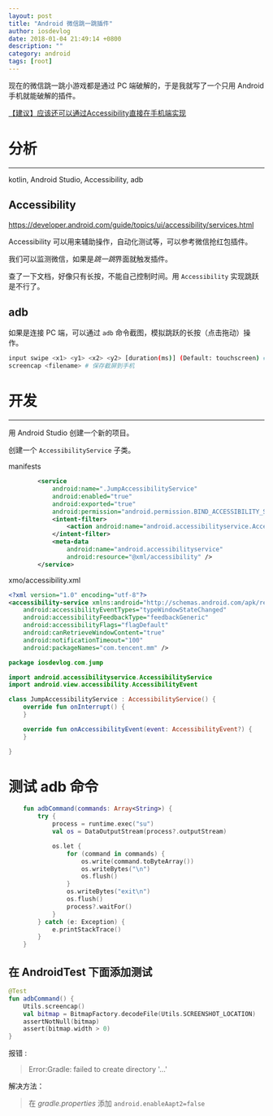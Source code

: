 ```yaml
---
layout: post
title: "Android 微信跳一跳插件"
author: iosdevlog
date: 2018-01-04 21:49:14 +0800
description: ""
category: android
tags: [root]
---
```


现在的微信跳一跳小游戏都是通过 PC 端破解的，于是我就写了一个只用 Android 手机就能破解的插件。

[【建议】应该还可以通过Accessibility直接在手机端实现 ](https://github.com/iOSDevLog/JumpJump/issues/1)

# 分析
---

kotlin, Android Studio, Accessibility, adb

## Accessibility 

<https://developer.android.com/guide/topics/ui/accessibility/services.html>

Accessibility 可以用来辅助操作，自动化测试等，可以参考微信抢红包插件。

我们可以监测微信，如果是*跳一跳*界面就触发插件。

查了一下文档，好像只有长按，不能自己控制时间。用 `Accessibility` 实现跳跃是不行了。

## adb

如果是连接 PC 端，可以通过 `adb` 命令截图，模拟跳跃的长按（点击拖动）操作。

```bash
input swipe <x1> <y1> <x2> <y2> [duration(ms)] (Default: touchscreen) # 模拟长按
screencap <filename> # 保存截屏到手机
```

# 开发
---

用 Android Studio 创建一个新的项目。

创建一个 `AccessibilityService` 子类。

manifests

```xml
        <service
            android:name=".JumpAccessibilityService"
            android:enabled="true"
            android:exported="true"
            android:permission="android.permission.BIND_ACCESSIBILITY_SERVICE">
            <intent-filter>
                <action android:name="android.accessibilityservice.AccessibilityService" />
            </intent-filter>
            <meta-data
                android:name="android.accessibilityservice"
                android:resource="@xml/accessibility" />
        </service>
```

xmo/accessibility.xml

```xml
<?xml version="1.0" encoding="utf-8"?>
<accessibility-service xmlns:android="http://schemas.android.com/apk/res/android"
    android:accessibilityEventTypes="typeWindowStateChanged"
    android:accessibilityFeedbackType="feedbackGeneric"
    android:accessibilityFlags="flagDefault"
    android:canRetrieveWindowContent="true"
    android:notificationTimeout="100"
    android:packageNames="com.tencent.mm" />
```

```kotlin
package iosdevlog.com.jump

import android.accessibilityservice.AccessibilityService
import android.view.accessibility.AccessibilityEvent

class JumpAccessibilityService : AccessibilityService() {
    override fun onInterrupt() {
    }

    override fun onAccessibilityEvent(event: AccessibilityEvent?) {
    }

}
```

# 测试 adb 命令

```kotlin
    fun adbCommand(commands: Array<String>) {
        try {
            process = runtime.exec("su")
            val os = DataOutputStream(process?.outputStream)

            os.let {
                for (command in commands) {
                    os.write(command.toByteArray())
                    os.writeBytes("\n")
                    os.flush()
                }
                os.writeBytes("exit\n")
                os.flush()
                process?.waitFor()
            }
        } catch (e: Exception) {
            e.printStackTrace()
        }
    }
```

## 在 AndroidTest 下面添加测试

```kotlin
@Test
fun adbCommand() {
	Utils.screencap()
	val bitmap = BitmapFactory.decodeFile(Utils.SCREENSHOT_LOCATION)
	assertNotNull(bitmap)
	assert(bitmap.width > 0)
}
```

报错 :

> Error:Gradle: failed to create directory '...'

解决方法：

> 在 *gradle.properties* 添加 `android.enableAapt2=false`



